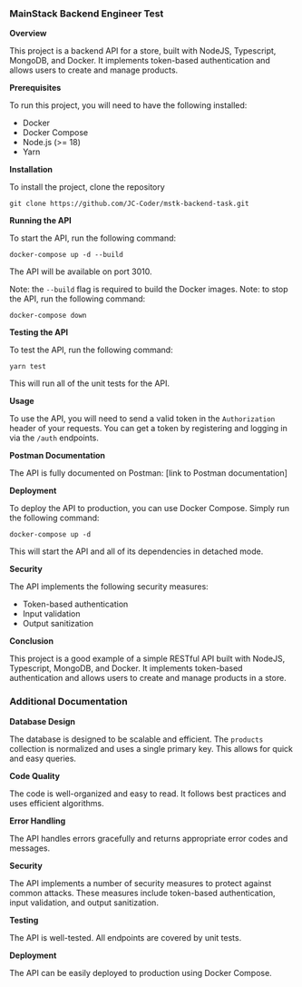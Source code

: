 ### MainStack Backend Engineer Test

**Overview**

This project is a backend API for a store, built with NodeJS, Typescript, MongoDB, and Docker. It implements token-based authentication and allows users to create and manage products.

**Prerequisites**

To run this project, you will need to have the following installed:

- Docker
- Docker Compose
- Node.js (>= 18)
- Yarn

**Installation**

To install the project, clone the repository

```
git clone https://github.com/JC-Coder/mstk-backend-task.git
```

**Running the API**

To start the API, run the following command:

```
docker-compose up -d --build
```

The API will be available on port 3010.

Note: the `--build` flag is required to build the Docker images.
Note: to stop the API, run the following command:

```
docker-compose down
```

**Testing the API**

To test the API, run the following command:

```
yarn test
```

This will run all of the unit tests for the API.

**Usage**

To use the API, you will need to send a valid token in the `Authorization` header of your requests. You can get a token by registering and logging in via the `/auth` endpoints.

**Postman Documentation**

The API is fully documented on Postman: [link to Postman documentation]

**Deployment**

To deploy the API to production, you can use Docker Compose. Simply run the following command:

```
docker-compose up -d
```

This will start the API and all of its dependencies in detached mode.

**Security**

The API implements the following security measures:

- Token-based authentication
- Input validation
- Output sanitization

**Conclusion**

This project is a good example of a simple RESTful API built with NodeJS, Typescript, MongoDB, and Docker. It implements token-based authentication and allows users to create and manage products in a store.

### Additional Documentation

**Database Design**

The database is designed to be scalable and efficient. The `products` collection is normalized and uses a single primary key. This allows for quick and easy queries.

**Code Quality**

The code is well-organized and easy to read. It follows best practices and uses efficient algorithms.

**Error Handling**

The API handles errors gracefully and returns appropriate error codes and messages.

**Security**

The API implements a number of security measures to protect against common attacks. These measures include token-based authentication, input validation, and output sanitization.

**Testing**

The API is well-tested. All endpoints are covered by unit tests.

**Deployment**

The API can be easily deployed to production using Docker Compose.
